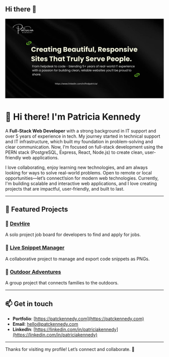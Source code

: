 ## Hi there 👋
![Banner](https://github.com/patckennedy/patckennedy/raw/main/githubbanner.jpg)

# 👋 Hi there! I'm Patricia Kennedy

A **Full-Stack Web Developer** with a strong background in IT support and over 5 years of experience in tech. My journey started in technical support and IT infrastructure, which built my foundation in problem-solving and clear communication. Now, I’m focused on full-stack development using the PERN stack (PostgreSQL, Express, React, Node.js) to create clean, user-friendly web applications.

I love collaborating, enjoy learning new technologies, and am always looking for ways to solve real-world problems. Open to remote or local opportunities—let’s connect!sion for modern web technologies. Currently, I'm building scalable and interactive web applications, and I love creating projects that are impactful, user-friendly, and built to last.

---

## 🚀 Featured Projects

### 🌟 **[DevHire](https://github.com/patckennedy/devhire)**
A solo project job board for developers to find and apply for jobs.

### 🌟 **[Live Snippet Manager](https://github.com/patckennedy/live-snippet-manager)**
A collaborative project to manage and export code snippets as PNGs.

### 🌟 **[Outdoor Adventures](https://github.com/patckennedy/outdoor-adventures)**
A group project that connects families to the outdoors.

---

## 📫 Get in touch

- **Portfolio**: [https://patckennedy.com](https://patckennedy.com)
- **Email**: [hello@patckennedy.com](mailto:ello@patckennedy.com)
- **LinkedIn**: [https://linkedin.com/in/patriciakennedy](https://linkedin.com/in/patriciakennedy)

---

Thanks for visiting my profile! Let’s connect and collaborate. 🚀

